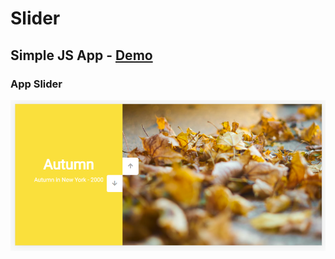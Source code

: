 # Slider

## Simple JS App - [Demo](https://mve-slider-var-js.vercel.app/)

### App Slider

![Slider](screenshot/slider.png 'Slider')

